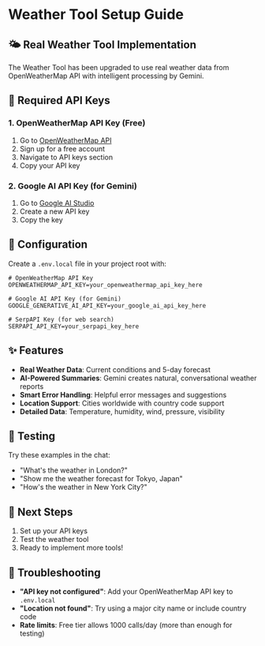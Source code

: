 # Weather Tool Setup Guide

## 🌤️ Real Weather Tool Implementation

The Weather Tool has been upgraded to use real weather data from OpenWeatherMap API with intelligent processing by Gemini.

## 🔑 Required API Keys

### 1. OpenWeatherMap API Key (Free)
1. Go to [OpenWeatherMap API](https://openweathermap.org/api)
2. Sign up for a free account
3. Navigate to API keys section
4. Copy your API key

### 2. Google AI API Key (for Gemini)
1. Go to [Google AI Studio](https://makersuite.google.com/app/apikey)
2. Create a new API key
3. Copy the key

## 🔧 Configuration

Create a `.env.local` file in your project root with:

```env
# OpenWeatherMap API Key
OPENWEATHERMAP_API_KEY=your_openweathermap_api_key_here

# Google AI API Key (for Gemini)
GOOGLE_GENERATIVE_AI_API_KEY=your_google_ai_api_key_here

# SerpAPI Key (for web search)
SERPAPI_API_KEY=your_serpapi_key_here
```

## ✨ Features

- **Real Weather Data**: Current conditions and 5-day forecast
- **AI-Powered Summaries**: Gemini creates natural, conversational weather reports
- **Smart Error Handling**: Helpful error messages and suggestions
- **Location Support**: Cities worldwide with country code support
- **Detailed Data**: Temperature, humidity, wind, pressure, visibility

## 🧪 Testing

Try these examples in the chat:
- "What's the weather in London?"
- "Show me the weather forecast for Tokyo, Japan"
- "How's the weather in New York City?"

## 🎯 Next Steps

1. Set up your API keys
2. Test the weather tool
3. Ready to implement more tools!

## 🐛 Troubleshooting

- **"API key not configured"**: Add your OpenWeatherMap API key to `.env.local`
- **"Location not found"**: Try using a major city name or include country code
- **Rate limits**: Free tier allows 1000 calls/day (more than enough for testing) 